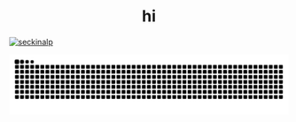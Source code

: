 <h1 align="center">hi </h1>
<p align="left">
<a href="https://linkedin.com/in/seckinalp" target="blank"><img align="center" src="https://raw.githubusercontent.com/rahuldkjain/github-profile-readme-generator/master/src/images/icons/Social/linked-in-alt.svg" alt="seckinalp" height="30" width="40" /></a>
</p>

<picture>
  <source media="(prefers-color-scheme: dark)" srcset="https://raw.githubusercontent.com/seckinalp/seckinalp/output/github-contribution-grid-snake-dark.svg">
  <source media="(prefers-color-scheme: light)" srcset="https://raw.githubusercontent.com/seckinalp/seckinalp/output/github-contribution-grid-snake.svg">
  <img alt="github contribution grid snake animation" src="https://raw.githubusercontent.com/seckinalp/seckinalp/output/github-contribution-grid-snake.svg">
</picture>
